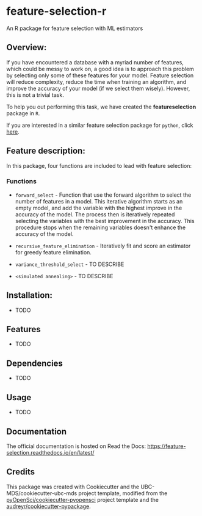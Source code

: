 # feature-selection-r
An R package for feature selection with ML estimators

## Overview:
If you have encountered a database with a myriad number of features, which could be messy to work on, a good idea is to approach this problem by selecting only some of these features for your model. Feature selection will reduce complexity, reduce the time when training an algorithm, and improve the accuracy of your model (if we select them wisely). However, this is not a trivial task. 

To help you out performing this task, we have created the **featureselection** package in `R`.

If you are interested in a similar feature selection package for `python`, click [here](https://github.com/UBC-MDS/feature-selection-python).

## Feature description:
In this package, four functions are included to lead with feature selection:

### Functions

* `forward_select` - Function that use the forward algorithm to select the number of features in a model. This iterative algorithm starts as an empty model, and add the variable with the highest improve in the accuracy of the model. The process then is iteratively repeated selecting the variables with the best improvement in the accuracy. This procedure stops when the remaining variables doesn't enhance the accuracy of the model.  

* `recursive_feature_elimination` - Iteratively fit and score an estimator for greedy feature elimination.

* `variance_threshold_select` - TO DESCRIBE

* `<simulated annealing>` - TO DESCRIBE

## Installation:

- TODO

## Features
- TODO

## Dependencies

- TODO

## Usage

- TODO

## Documentation
The official documentation is hosted on Read the Docs: <https://feature-selection.readthedocs.io/en/latest/>

## Credits
This package was created with Cookiecutter and the UBC-MDS/cookiecutter-ubc-mds project template, modified from the [pyOpenSci/cookiecutter-pyopensci](https://github.com/pyOpenSci/cookiecutter-pyopensci) project template and the [audreyr/cookiecutter-pypackage](https://github.com/audreyr/cookiecutter-pypackage).
